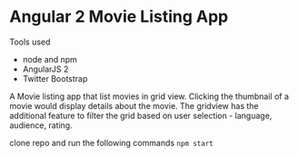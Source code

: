 # Angular 2 Movie Listing App 

Tools used
- node and npm
- AngularJS 2
- Twitter Bootstrap

A Movie listing app that list movies in grid view. Clicking the thumbnail of a movie would display details about the movie. The gridview has the additional feature to filter the grid based on user selection - language, audience, rating.

clone repo and run the following commands
`npm start`
